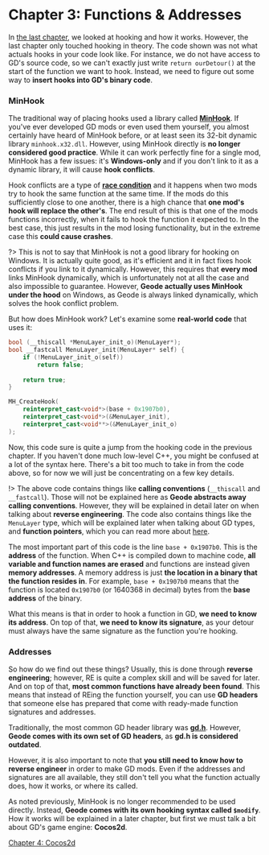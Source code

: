 # Chapter 3: Functions & Addresses

In [the last chapter](/docs/handbook/chap2.md), we looked at hooking and how it works. However, the last chapter only touched hooking in theory. The code shown was not what actuals hooks in your code look like. For instance, we do not have access to GD's source code, so we can't exactly just write `return ourDetour()` at the start of the function we want to hook. Instead, we need to figure out some way to **insert hooks into GD's binary code**.

### MinHook

The traditional way of placing hooks used a library called [**MinHook**](https://github.com/TsudaKageyu/minhook). If you've ever developed GD mods or even used them yourself, you almost certainly have heard of MinHook before, or at least seen its 32-bit dynamic library `minhook.x32.dll`. However, using MinHook directly is **no longer considered good practice**. While it can work perfectly fine for a single mod, MinHook has a few issues: it's **Windows-only** and if you don't link to it as a dynamic library, it will cause **hook conflicts**.

Hook conflicts are a type of [**race condition**](https://en.m.wikipedia.org/wiki/Race_condition) and it happens when two mods try to hook the same function at the same time. If the mods do this sufficiently close to one another, there is a high chance that **one mod's hook will replace the other's**. The end result of this is that one of the mods functions incorrectly, when it fails to hook the function it expected to. In the best case, this just results in the mod losing functionality, but in the extreme case this **could cause crashes**.

?> This is not to say that MinHook is not a good library for hooking on Windows. It is actually quite good, as it's efficient and it in fact fixes hook conflicts if you link to it dynamically. However, this requires that **every mod** links MinHook dynamically, which is unfortunately not at all the case and also impossible to guarantee. However, **Geode actually uses MinHook under the hood** on Windows, as Geode is always linked dynamically, which solves the hook conflict problem.

But how does MinHook work? Let's examine some **real-world code** that uses it:
```cpp
bool (__thiscall *MenuLayer_init_o)(MenuLayer*);
bool __fastcall MenuLayer_init(MenuLayer* self) {
    if (!MenuLayer_init_o(self))
        return false;
    
    return true;
}

MH_CreateHook(
    reinterpret_cast<void*>(base + 0x1907b0),
    reinterpret_cast<void*>(&MenuLayer_init),
    reinterpret_cast<void**>(&MenuLayer_init_o)
);
```

Now, this code sure is quite a jump from the hooking code in the previous chapter. If you haven't done much low-level C++, you might be confused at a lot of the syntax here. There's a bit too much to take in from the code above, so for now we will just be concentrating on a few key details.

!> The above code contains things like **calling conventions** (`__thiscall` and `__fastcall`). Those will not be explained here as **Geode abstracts away calling conventions**. However, they will be explained in detail later on when talking about **reverse engineering**. The code also contains things like the `MenuLayer` type, which will be explained later when talking about GD types, and **function pointers**, which you can read more about [here](https://www.learncpp.com/cpp-tutorial/function-pointers/).

The most important part of this code is the line `base + 0x1907b0`. This is the **address** of the function. When C++ is compiled down to machine code, **all variable and function names are erased** and functions are instead given **memory addresses**. A memory address is just **the location in a binary that the function resides in**. For example, `base + 0x1907b0` means that the function is located `0x1907b0` (or 1640368 in decimal) bytes from the **base address** of the binary.

What this means is that in order to hook a function in GD, **we need to know its address**. On top of that, **we need to know its signature**, as your detour must always have the same signature as the function you're hooking.

### Addresses

So how do we find out these things? Usually, this is done through **reverse engineering**; however, RE is quite a complex skill and will be saved for later. And on top of that, **most common functions have already been found**. This means that instead of REing the function yourself, you can use **GD headers** that someone else has prepared that come with ready-made function signatures and addresses.

Traditionally, the most common GD header library was [**gd.h**](https://github.com/HJfod/gd.h). However, **Geode comes with its own set of GD headers**, as **gd.h is considered outdated**.

However, it is also important to note that **you still need to know how to reverse engineer** in order to make GD mods. Even if the addresses and signatures are all available, they still don't tell you what the function actually does, how it works, or where its called.

As noted previously, MinHook is no longer recommended to be used directly. Instead, **Geode comes with its own hooking syntax called `$modify`**. How it works will be explained in a later chapter, but first we must talk a bit about GD's game engine: **Cocos2d**.

[Chapter 4: Cocos2d](/docs/handbook/chap4.md)
